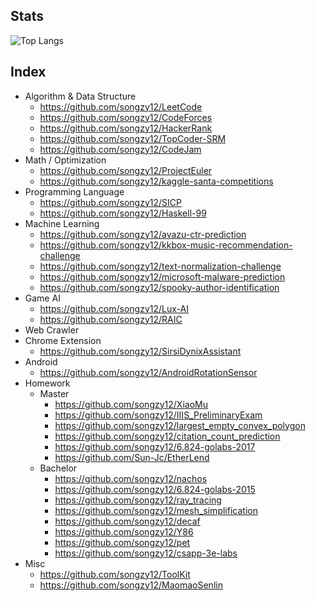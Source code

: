 ## Stats
![Top Langs](https://github-readme-stats.vercel.app/api/top-langs/?username=songzy12)

## Index

* Algorithm & Data Structure
  * https://github.com/songzy12/LeetCode
  * https://github.com/songzy12/CodeForces
  * https://github.com/songzy12/HackerRank
  * https://github.com/songzy12/TopCoder-SRM
  * https://github.com/songzy12/CodeJam
* Math / Optimization
  * https://github.com/songzy12/ProjectEuler
  * https://github.com/songzy12/kaggle-santa-competitions  
* Programming Language
  * https://github.com/songzy12/SICP
  * https://github.com/songzy12/Haskell-99
* Machine Learning
  * https://github.com/songzy12/avazu-ctr-prediction
  * https://github.com/songzy12/kkbox-music-recommendation-challenge
  * https://github.com/songzy12/text-normalization-challenge
  * https://github.com/songzy12/microsoft-malware-prediction
  * https://github.com/songzy12/spooky-author-identification
* Game AI
  * https://github.com/songzy12/Lux-AI
  * https://github.com/songzy12/RAIC
* Web Crawler
* Chrome Extension
  * https://github.com/songzy12/SirsiDynixAssistant
* Android
  * https://github.com/songzy12/AndroidRotationSensor
* Homework
  * Master
    * https://github.com/songzy12/XiaoMu
    * https://github.com/songzy12/IIIS_PreliminaryExam
    * https://github.com/songzy12/largest_empty_convex_polygon
    * https://github.com/songzy12/citation_count_prediction
    * https://github.com/songzy12/6.824-golabs-2017
    * https://github.com/Sun-Jc/EtherLend
  * Bachelor
    * https://github.com/songzy12/nachos
    * https://github.com/songzy12/6.824-golabs-2015
    * https://github.com/songzy12/ray_tracing
    * https://github.com/songzy12/mesh_simplification
    * https://github.com/songzy12/decaf
    * https://github.com/songzy12/Y86
    * https://github.com/songzy12/pet
    * https://github.com/songzy12/csapp-3e-labs
* Misc
  * https://github.com/songzy12/ToolKit
  * https://github.com/songzy12/MaomaoSenlin
